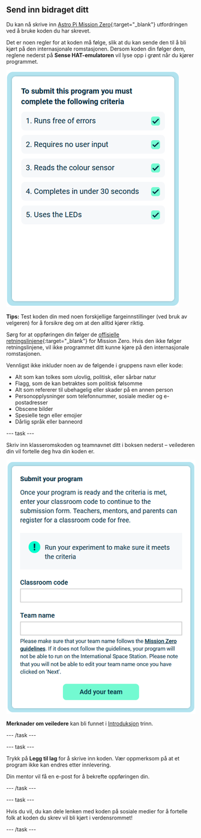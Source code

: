 ## Send inn bidraget ditt

Du kan nå skrive inn [Astro Pi Mission Zero](https://astro-pi.org/mission-zero){:target="_blank"} utfordringen ved å bruke koden du har skrevet.

Det er noen regler for at koden må følge, slik at du kan sende den til å bli kjørt på den internasjonale romstasjonen. Dersom koden din følger dem, reglene nederst på **Sense HAT-emulatoren** vil lyse opp i grønt når du kjører programmet.

![Mission Zero-siden som viser kriteriene som kontrolleres for å komme inn.](images/rules.png)

**Tips:** Test koden din med noen forskjellige fargeinnstillinger (ved bruk av velgeren) for å forsikre deg om at den alltid kjører riktig.

Sørg for at oppføringen din følger de [offisielle retningslinjene](https://astro-pi.org/mission-zero/guidelines){:target="_blank"} for Mission Zero. Hvis den ikke følger retningslinjene, vil ikke programmet ditt kunne kjøre på den internasjonale romstasjonen.

Vennligst ikke inkluder noen av de følgende i gruppens navn eller kode:

+ Alt som kan tolkes som ulovlig, politisk, eller sårbar natur
+ Flagg, som de kan betraktes som politisk følsomme
+ Alt som refererer til ubehagelig eller skader på en annen person
+ Personopplysninger som telefonnummer, sosiale medier og e-postadresser
+ Obscene bilder
+ Spesielle tegn eller emojier
+ Dårlig språk eller banneord

--- task ---

Skriv inn klasseromskoden og teamnavnet ditt i boksen nederst – veilederen din vil fortelle deg hva din koden er.

![Klasseromskode og teamnavn skjema](images/submission.png)

**Merknader om veiledere** kan bli funnet i [Introduksjon](https://projects.raspberrypi.org/en/projects/astro-pi-mission-zero/0) trinn.

--- /task ---

--- task ---

Trykk på **Legg til lag** for å skrive inn koden. Vær oppmerksom på at et program ikke kan endres etter innlevering.

Din mentor vil få en e-post for å bekrefte oppføringen din.

--- /task ---

--- task ---

Hvis du vil, du kan dele lenken med koden på sosiale medier for å fortelle folk at koden du skrev vil bli kjørt i verdensrommet!

--- /task ---
